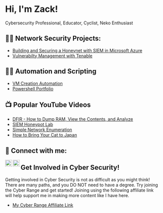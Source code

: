 # Hi, I'm Zack!  
Cybersecurity Professional, Educator, Cyclist, Neko Enthusiast

## 👨‍💻 Network Security Projects:
- [Building and Securing a Honeynet with SIEM in Microsoft Azure](https://github.com/zacharywilliams05/Azure-SOC-Honeynet-with-Live-Traffic)
- [Vulnerabilty Management with Tenable](https://github.com/zacharywilliams05/Vulnerabilty-Management-with-Tenable)

## 👨‍💻 Automation and Scripting
- [VM Creation Automation](https://github.com/zacharywilliams05/Cyber-Range-VM-Creation-Automation)
- [Powershell Portfolio](https://github.com/zacharywilliams05/portfoliowork/tree/master/Powershell)

## 📺 Popular YouTube Videos
- [DFIR - How to Dump RAM, View the Contents, and Analyze](https://youtu.be/W144HHUbkRo?si=V2Gnmue9dGD8brg2)
- [SIEM Honeypot Lab](https://youtu.be/aY83kwrInZc?si=QZ7vDR3v-uchgeMt)
- [Simple Network Enumeration](https://youtu.be/vLh2HTqRL6M?si=59k995YqfXs8fc4C)
- [How to Bring Your Cat to Japan](https://youtu.be/PmfuLUumfMU?si=rHWz78J5dkBGsp7r)

## 🤳 Connect with me:
[<img align="left" alt="JoshMadakor | YouTube" width="22px" src="https://cdn.jsdelivr.net/npm/simple-icons@v3/icons/youtube.svg" />][youtube]
[<img align="left" alt="JoshMadakor | LinkedIn" width="22px" src="https://cdn.jsdelivr.net/npm/simple-icons@v3/icons/linkedin.svg" />][linkedin]

[youtube]: https://www.youtube.com/@Z-life-online
[linkedin]: https://www.linkedin.com/in/zacharywilliams05/

## Get Involved in Cyber Security!
Getting involved in Cyber Security is not as difficult as you might think! There are many paths, and you DO NOT need to have a degree. Try joining the Cyber Range and get started! Joining using the following affiliate link will help support me in making more content like I have here.
- [My Cyber Range Affiliate Link](https://www.skool.com/cyber-range/about?ref=ec801a99c6894a5c9acf0c8ff1280007)
